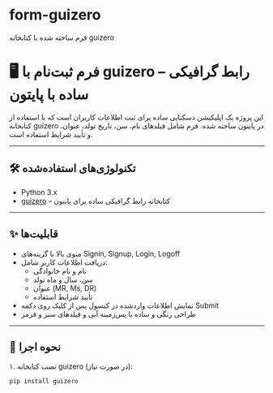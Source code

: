# form-guizero
فرم ساخته شده با کتابخانه guizero

# 🖥️ فرم ثبت‌نام با guizero – رابط گرافیکی ساده با پایتون

این پروژه یک اپلیکیشن دسکتاپی ساده برای ثبت اطلاعات کاربران است که با استفاده از کتابخانه guizero در پایتون ساخته شده. فرم شامل فیلدهای نام، سن، تاریخ تولد، عنوان، و تأیید شرایط استفاده است.

---

## 🛠️ تکنولوژی‌های استفاده‌شده

- Python 3.x
- [guizero](https://lawsie.github.io/guizero/) – کتابخانه رابط گرافیکی ساده برای پایتون

---

## ✨ قابلیت‌ها

- منوی بالا با گزینه‌های Signin, Signup, Login, Logoff
- دریافت اطلاعات کاربر شامل:
  - نام و نام خانوادگی
  - سن، سال و ماه تولد
  - عنوان (MR, Ms, DR)
  - تأیید شرایط استفاده
- نمایش اطلاعات واردشده در کنسول پس از کلیک روی دکمه Submit
- طراحی رنگی و ساده با پس‌زمینه آبی و فیلدهای سبز و قرمز

---
## 🚀 نحوه اجرا

۱. نصب کتابخانه guizero (در صورت نیاز):

```bash
pip install guizero
